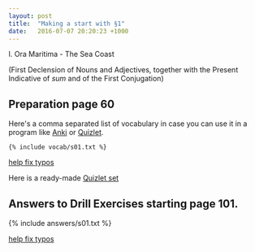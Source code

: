 ```yaml
---
layout: post
title:  "Making a start with §1"
date:   2016-07-07 20:20:23 +1000
---
```


I. Ora Maritima - The Sea Coast

(First Declension of Nouns and Adjectives, together with the Present Indicative of _sum_ and of the First Conjugation)

Preparation page 60
----------

Here's a comma separated list of vocabulary in case you can use it in a program like [Anki](http://ankisrs.net) or [Quizlet](http://quizlet.com).

```
{% include vocab/s01.txt %}
```

<a href="https://github.com/veromary/oramaritima/edit/gh-pages/_includes/vocab/s01.txt">help fix typos</a>

Here is a ready-made [Quizlet set](https://quizlet.com/_2dze7g)

Answers to Drill Exercises starting page 101.
---------------

{% include answers/s01.txt %}

<a href="https://github.com/veromary/oramaritima/edit/gh-pages/_includes/answers/s01.txt">help fix typos</a>

